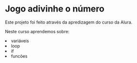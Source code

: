 <h1>Jogo adivinhe o número</h1>
<p>Este projeto foi feito através da apredizagem do curso da Alura.</p>
<p>Neste curso aprendemos sobre:</p>
<li>variáveis</li>
<li>loop</li>
<li>if</li>
<li>funcões</li>
